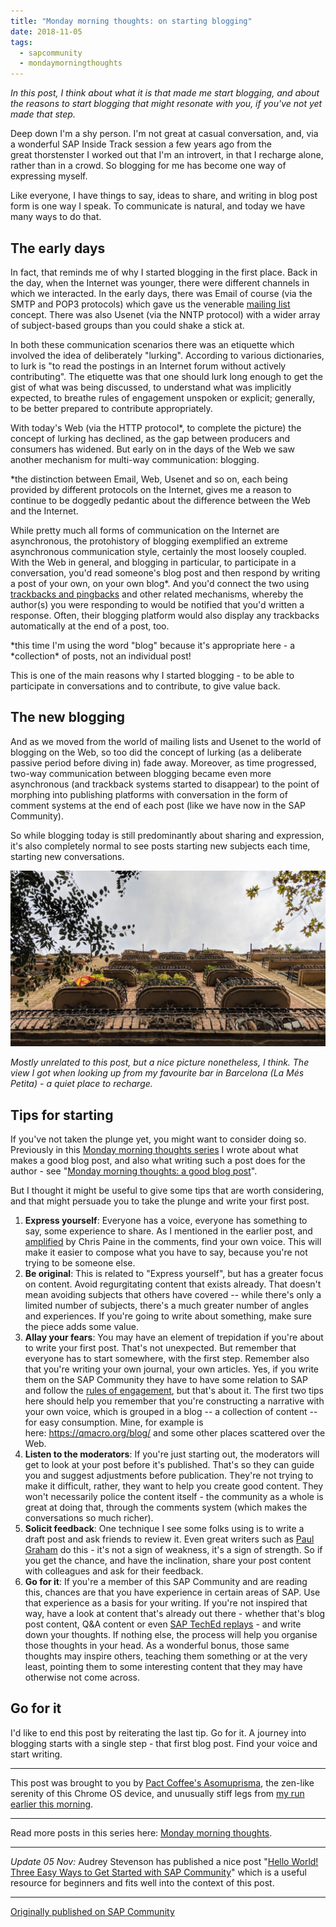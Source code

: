 ```yaml
---
title: "Monday morning thoughts: on starting blogging"
date: 2018-11-05
tags:
  - sapcommunity
  - mondaymorningthoughts
---
```


*In this post, I think about what it is that made me start blogging, and
about the reasons to start blogging that might resonate with you, if
you've not yet made that step.*

Deep down I'm a shy person. I'm not great at casual conversation, and,
via a wonderful SAP Inside Track session a few years ago from the
great thorstenster I worked out that I'm an introvert, in that I
recharge alone, rather than in a crowd. So blogging for me has become
one way of expressing myself.

Like everyone, I have things to say, ideas to share, and writing in blog
post form is one way I speak. To communicate is natural, and today we
have many ways to do that.

## The early days

In fact, that reminds me of why I started blogging in the first place.
Back in the day, when the Internet was younger, there were different
channels in which we interacted. In the early days, there was Email of
course (via the SMTP and POP3 protocols) which gave us the venerable
[mailing
list](/blog/posts/2005/07/04/the-sap-developer-community-10-years-ago/)
concept. There was also Usenet (via the NNTP protocol) with a wider
array of subject-based groups than you could shake a stick at.

In both these communication scenarios there was an etiquette which
involved the idea of deliberately "lurking". According to various
dictionaries, to lurk is "to read the postings in an Internet forum
without actively contributing". The etiquette was that one should lurk
long enough to get the gist of what was being discussed, to understand
what was implicitly expected, to breathe rules of engagement unspoken or
explicit; generally, to be better prepared to contribute appropriately.

With today's Web (via the HTTP protocol\*, to complete the picture) the
concept of lurking has declined, as the gap between producers and
consumers has widened. But early on in the days of the Web we saw
another mechanism for multi-way communication: blogging.

\*the distinction between Email, Web, Usenet and so on, each being
provided by different protocols on the Internet, gives me a reason to
continue to be doggedly pedantic about the difference between the Web
and the Internet.

While pretty much all forms of communication on the Internet are
asynchronous, the protohistory of blogging exemplified an extreme
asynchronous communication style, certainly the most loosely coupled.
With the Web in general, and blogging in particular, to participate in a
conversation, you'd read someone's blog post and then respond by
writing a post of your own, on your own blog\*. And you'd connect the
two using [trackbacks and
pingbacks](https://wordpress.org/documentation/article/trackbacks-and-pingbacks/)
and other related mechanisms, whereby the author(s) you were responding
to would be notified that you'd written a response. Often, their
blogging platform would also display any trackbacks automatically at the
end of a post, too.

\*this time I'm using the word "blog" because it's appropriate
here - a \*collection\* of posts, not an individual post!

This is one of the main reasons why I started blogging - to be able to
participate in conversations and to contribute, to give value back.

## The new blogging

And as we moved from the world of mailing lists and Usenet to the world
of blogging on the Web, so too did the concept of lurking (as a
deliberate passive period before diving in) fade away. Moreover, as time
progressed, two-way communication between blogging became even more
asynchronous (and trackback systems started to disappear) to the point
of morphing into publishing platforms with conversation in the form of
comment systems at the end of each post (like we have now in the SAP
Community).

So while blogging today is still predominantly about sharing and
expression, it's also completely normal to see posts starting new
subjects each time, starting new conversations.

![](/images/2018/11/Screenshot-2018-11-05-at-08.57.12.png)

*Mostly unrelated to this post, but a nice picture nonetheless, I think.
The view I got when looking up from my favourite bar in Barcelona (La
Més Petita) - a quiet place to recharge.*

## Tips for starting

If you've not taken the plunge yet, you might want to consider doing
so. Previously in this [Monday morning thoughts
series](/tags/mondaymorningthoughts/) I wrote about
what makes a good blog post, and also what writing such a post does for
the author - see "[Monday morning thoughts: a good blog
post](/blog/posts/2018/08/27/monday-morning-thoughts:-a-good-blog-post/)".

But I thought it might be useful to give some tips that are worth
considering, and that might persuade you to take the plunge and write
your first post.

1.  **Express yourself**: Everyone has a voice, everyone has something
    to say, some experience to share. As I mentioned in the earlier
    post, and
    [amplified](https://community.sap.com/t5/welcome-corner-blog-posts/monday-morning-thoughts-a-good-blog-post/bc-p/13356551/highlight/true#M29808)
    by Chris Paine in the comments, find your own voice. This will make
    it easier to compose what you have to say, because you're not
    trying to be someone else.
2.  **Be original**: This is related to "Express yourself", but has a
    greater focus on content. Avoid regurgitating content that exists
    already. That doesn't mean avoiding subjects that others have
    covered \-- while there's only a limited number of subjects,
    there's a much greater number of angles and experiences. If you're
    going to write about something, make sure the piece adds some value.
3.  **Allay your fears**: You may have an element of trepidation if
    you're about to write your first post. That's not unexpected. But
    remember that everyone has to start somewhere, with the first step.
    Remember also that you're writing your own journal, your own
    articles. Yes, if you write them on the SAP Community they have to
    have some relation to SAP and follow the [rules of
    engagement](https://pages.community.sap.com/resources/rules-of-engagement),
    but that's about it. The first two tips here should help you
    remember that you're constructing a narrative with your own voice,
    which is grouped in a blog \-- a collection of content \-- for easy
    consumption. Mine, for example is here: <https://qmacro.org/blog/> and some other places scattered over the Web.
4.  **Listen to the moderators**: If you're just starting out, the
    moderators will get to look at your post before it's published.
    That's so they can guide you and suggest adjustments before
    publication. They're not trying to make it difficult, rather, they
    want to help you create good content. They won't necessarily police
    the content itself - the community as a whole is great at doing
    that, through the comments system (which makes the conversations so
    much richer).
5.  **Solicit feedback**: One technique I see some folks using is to
    write a draft post and ask friends to review it. Even great writers
    such as [Paul Graham](http://www.paulgraham.com/articles.html) do
    this - it's not a sign of weakness, it's a sign of strength. So if
    you get the chance, and have the inclination, share your post
    content with colleagues and ask for their feedback.
6.  **Go for it**: If you're a member of this SAP Community and are
    reading this, chances are that you have experience in certain areas
    of SAP. Use that experience as a basis for your writing. If you're
    not inspired that way, have a look at content that's already out
    there - whether that's blog post content, Q&A content or even [SAP
    TechEd replays](https://events.sap.com/teched/en/sessions.aspx) -
    and write down your thoughts. If nothing else, the process will help
    you organise those thoughts in your head. As a wonderful bonus,
    those same thoughts may inspire others, teaching them something or
    at the very least, pointing them to some interesting content that
    they may have otherwise not come across.

## Go for it

I'd like to end this post by reiterating the last tip. Go for it. A
journey into blogging starts with a single step - that first blog post.
Find your voice and start writing.

---

This post was brought to you by [Pact Coffee's
Asomuprisma](https://www.pactcoffee.com/coffees/asomuprisma), the
zen-like serenity of this Chrome OS device, and unusually stiff legs
from [my run earlier this
morning](/tweets/qmacro/status/1059329572985036801/).

---

Read more posts in this series here: [Monday morning thoughts](/tags/mondaymorningthoughts/).

---

*Update 05 Nov:* Audrey Stevenson has published a nice post "[Hello World! Three
Easy Ways to Get Started with SAP
Community](https://blogs.sap.com/2018/11/05/hello-world-three-easy-ways-to-get-started-with-sap-community/)"
which is a useful resource for beginners and fits well into the context
of this post.

---

[Originally published on SAP Community](https://community.sap.com/t5/welcome-corner-blog-posts/monday-morning-thoughts-on-starting-blogging/ba-p/13359766)
